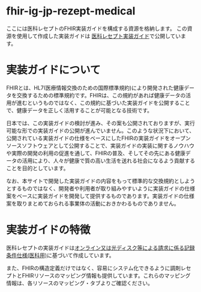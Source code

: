# fhir-ig-jp-rezept-medical
ここには医科レセプトのFHIR実装ガイドを構成する資源を格納します。
この資源を使用して作成した実装ガイドは [医科レセプト実装ガイド](https://igs.healthdataworks.net/jp-rezept-medical/index.html)で公開しています。

# 実装ガイドについて
FHIRとは、HL7(医療情報交換のための国際標準規約)により開発された健康データを交換するための標準規約です。FHIRは、この規約があれば健康データの活用が進むというものではなく、この規約に基づいた実装ガイドを公開することで、健康データを正しく活用することが可能となる技術です。

日本では、この実装ガイドの検討が進み、その案も公開されておりますが、実行可能な形での実装ガイドの公開が進んでいません。このような状況下において、公開されている実装ガイドの仕様をベースにしたFHIRの実装ガイドをオープンソースソフトウェアとして公開することで、実装ガイドの実装に関するノウハウや実際の開発の利用の促進を通して、FHIRの普及、そしてその先にある健康データの活用により、人々が健康で質の高い生活を送れる社会になるよう貢献することを目的としています。

なお、本サイトで開発した実装ガイドの内容をもって標準的な交換規約としようとするものではなく、開発者や利用者が取り組みやすいように実装ガイドの仕様案をベースに実装ガイドを開発して提供するものであります。実装ガイドの仕様案を取りまとめておられる事業体の活動におきかわるものでありません。

# 実装ガイドの特徴
医科レセプトの実装ガイドは[オンライン又は光ディスク等による請求に係る記録条件仕様(医科用)](https://www.ssk.or.jp/seikyushiharai/rezept/iryokikan/download/index.files/iryokikan_in_01.pdf)に基づいて作成しています。

また、FHIRの構造定義だけではなく、容易にシステム化できるように調剤レセプトとFHIRリソースのマッピング情報も提供しています。これらのマッピング情報は、各リソースのマッピング・タブよりご確認ください。
